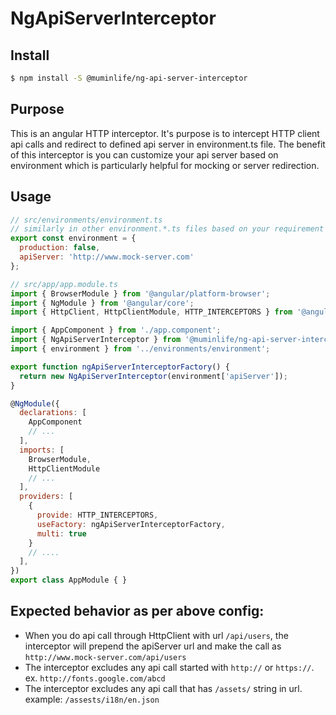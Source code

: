 # NgApiServerInterceptor

## Install
```bash
$ npm install -S @muminlife/ng-api-server-interceptor
```

## Purpose
This is an angular HTTP interceptor. It's purpose is to intercept HTTP client api calls and redirect to defined api server in environment.ts file. The benefit of this interceptor is you can customize your api server based on environment which is particularly helpful for mocking or server redirection.

## Usage

```js
// src/environments/environment.ts
// similarly in other environment.*.ts files based on your requirement
export const environment = {
  production: false,
  apiServer: 'http://www.mock-server.com'
};
```

```js
// src/app/app.module.ts
import { BrowserModule } from '@angular/platform-browser';
import { NgModule } from '@angular/core';
import { HttpClient, HttpClientModule, HTTP_INTERCEPTORS } from '@angular/common/http';

import { AppComponent } from './app.component';
import { NgApiServerInterceptor } from '@muminlife/ng-api-server-interceptor';
import { environment } from '../environments/environment';

export function ngApiServerInterceptorFactory() {
  return new NgApiServerInterceptor(environment['apiServer']);
}

@NgModule({
  declarations: [
    AppComponent
    // ...
  ],
  imports: [
    BrowserModule,
    HttpClientModule
    // ...
  ],
  providers: [
    {
      provide: HTTP_INTERCEPTORS,
      useFactory: ngApiServerInterceptorFactory,
      multi: true
    }
    // ....
  ],
})
export class AppModule { }
```

## Expected behavior as per above config:
- When you do api call through HttpClient with url `/api/users`, the interceptor will prepend the apiServer url and make the call as `http://www.mock-server.com/api/users`
- The interceptor excludes any api call started with `http://` or `https://`. ex. `http://fonts.google.com/abcd`
- The interceptor excludes any api call that has `/assets/` string in url. example: `/assests/i18n/en.json`